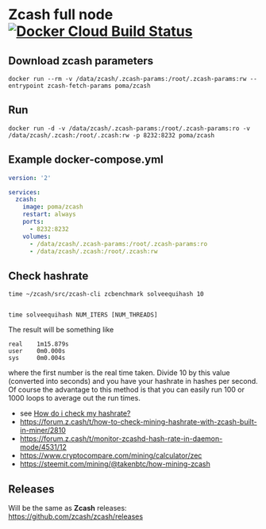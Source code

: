 # Zcash full node [![Docker Cloud Build Status](https://img.shields.io/docker/cloud/build/poma/zcash.svg)](https://hub.docker.com/r/poma/zcash/builds)

## Download zcash parameters

    docker run --rm -v /data/zcash/.zcash-params:/root/.zcash-params:rw --entrypoint zcash-fetch-params poma/zcash
    
## Run

    docker run -d -v /data/zcash/.zcash-params:/root/.zcash-params:ro -v /data/zcash/.zcash:/root/.zcash:rw -p 8232:8232 poma/zcash

## Example docker-compose.yml

```yaml
version: '2'

services:
  zcash:
    image: poma/zcash
    restart: always
    ports:
      - 8232:8232
    volumes: 
      - /data/zcash/.zcash-params:/root/.zcash-params:ro
      - /data/zcash/.zcash:/root/.zcash:rw
```

## Check hashrate

    time ~/zcash/src/zcash-cli zcbenchmark solveequihash 10
    
    
    time solveequihash NUM_ITERS [NUM_THREADS]

The result will be something like

    real    1m15.879s
    user    0m0.000s
    sys     0m0.004s

where the first number is the real time taken. Divide 10 by this value (converted into seconds) and you have your hashrate in hashes per second. Of course the advantage to this method is that you can easily run 100 or 1000 loops to average out the run times.

- see [How do i check my hashrate?](https://forum.z.cash/t/how-do-i-check-my-hashrate/672/11)
- https://forum.z.cash/t/how-to-check-mining-hashrate-with-zcash-built-in-miner/2810
- https://forum.z.cash/t/monitor-zcashd-hash-rate-in-daemon-mode/4531/12
- https://www.cryptocompare.com/mining/calculator/zec
- https://steemit.com/mining/@takenbtc/how-mining-zcash

## Releases

Will be the same as **Zcash** releases: https://github.com/zcash/zcash/releases